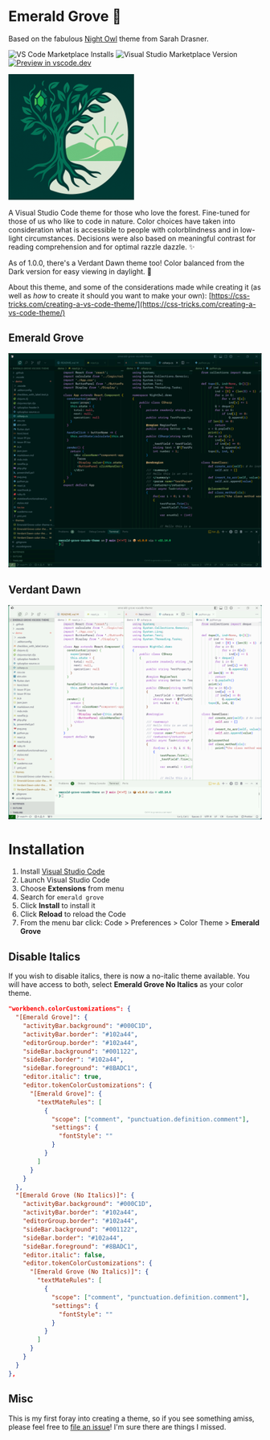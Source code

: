 # Emerald Grove 🌲

Based on the fabulous [Night Owl](https://github.com/sdras/night-owl-vscode-theme) theme from Sarah Drasner.

![VS Code Marketplace Installs](https://img.shields.io/visual-studio-marketplace/i/topek.emerald-grove)
![Visual Studio Marketplace Version](https://img.shields.io/visual-studio-marketplace/v/topek.emerald-grove)
[![Preview in vscode.dev](https://img.shields.io/badge/preview%20in-vscode.dev-blue)](https://vscode.dev/theme/topek.emerald-grove)

<img src="emerald-grove.png" alt="Emerald Grove Logo" width="250" />

A Visual Studio Code theme for those who love the forest. Fine-tuned for those of us who like to code in nature. Color choices have taken into consideration what is accessible to people with colorblindness and in low-light circumstances. Decisions were also based on meaningful contrast for reading comprehension and for optimal razzle dazzle. ✨

As of 1.0.0, there's a Verdant Dawn theme too! Color balanced from the Dark version for easy viewing in daylight. 🌅

About this theme, and some of the considerations made while creating it (as well as _how_ to create it should you want to make your own): [https://css-tricks.com/creating-a-vs-code-theme/](https://css-tricks.com/creating-a-vs-code-theme/)

## Emerald Grove

![Emerald Grove Frameworks](preview-emerald-grove.png)

## Verdant Dawn

![Verdant Dawn Frameworks](preview-verdant-dawn.png)

# Installation

1.  Install [Visual Studio Code](https://code.visualstudio.com/)
2.  Launch Visual Studio Code
3.  Choose **Extensions** from menu
4.  Search for `emerald grove`
5.  Click **Install** to install it
6.  Click **Reload** to reload the Code
7.  From the menu bar click: Code > Preferences > Color Theme > **Emerald Grove**

## Disable Italics

If you wish to disable italics, there is now a no-italic theme available. You will have access to both, select **Emerald Grove No Italics** as your color theme.

```json
"workbench.colorCustomizations": {
  "[Emerald Grove]": {
    "activityBar.background": "#000C1D",
    "activityBar.border": "#102a44",
    "editorGroup.border": "#102a44",
    "sideBar.background": "#001122",
    "sideBar.border": "#102a44",
    "sideBar.foreground": "#8BADC1",
    "editor.italic": true,
    "editor.tokenColorCustomizations": {
      "[Emerald Grove]": {
        "textMateRules": [
          {
            "scope": ["comment", "punctuation.definition.comment"],
            "settings": {
              "fontStyle": ""
            }
          }
        ]
      }
    }
  },
  "[Emerald Grove (No Italics)]": {
    "activityBar.background": "#000C1D",
    "activityBar.border": "#102a44",
    "editorGroup.border": "#102a44",
    "sideBar.background": "#001122",
    "sideBar.border": "#102a44",
    "sideBar.foreground": "#8BADC1",
    "editor.italic": false,
    "editor.tokenColorCustomizations": {
      "[Emerald Grove (No Italics)]": {
        "textMateRules": [
          {
            "scope": ["comment", "punctuation.definition.comment"],
            "settings": {
              "fontStyle": ""
            }
          }
        ]
      }
    }
  }
},
```

## Misc

This is my first foray into creating a theme, so if you see something amiss, please feel free to [file an issue](https://github.com/thomaspeklak/emerald-grove-vscode-theme/issues)! I'm sure there are things I missed.
